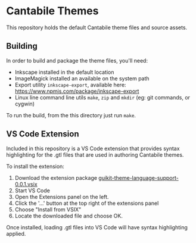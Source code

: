 # Cantabile Themes

This repository holds the default Cantabile theme files and source assets.


## Building

In order to build and package the theme files, you'll need:

 * Inkscape installed in the default location
 * ImageMagick installed an available on the system path
 * Export utility `inkscape-export`, available here: https://www.npmjs.com/package/inkscape-export 
 * Linux line command line utils `make`, `zip` and `mkdir` (eg: git commands, or cygwin)

 To run the build, from the this directory just run `make`.

 
## VS Code Extension

Included in this repository is a VS Code extension that provides syntax highlighting for the .gtl 
files that are used in authoring Cantabile themes.

To install the extension:

1. Download the extension package [guikit-theme-language-support-0.0.1.vsix](https://bitbucket.org/toptensoftware/cantabilethemes/raw/TechUpdate2021/guikit-theme-language-support-0.0.1.vsix)
2. Start VS Code
3. Open the Extensions panel on the left.
4. Click the '...' button at the top right of the extensions panel
5. Choose "Install from VSIX"
6. Locate the downloaded file and choose OK.

Once installed, loading .gtl files into VS Code will have syntax highlighting applied.


